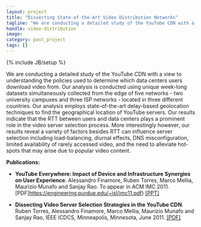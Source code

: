 ```yaml
---
layout: project
title: "Dissecting State-of-the-Art Video Distribution Networks"
tagline: "We are conducting a detailed study of the YouTube CDN with a view to understanding the policies used to determine which data centers users download video from. Our analysis is conducted using unique week-long datasets simultaneously collected from the edge of five networks - two university campuses and three ISP networks - located in three different countries. Our analysis employs state-of-the-art delay-based geolocation techniques to find the geographical location of YouTube servers. Our results indicate that the RTT between users and data centers plays a prominent role in the video server selection process. More interestingly however, our results reveal a variety of factors besides RTT can influence server selection including load-balancing, diurnal effects, DNS misconfiguration, limited availability of rarely accessed video, and the need to alleviate hot-spots that may arise due to popular video content."
handle: video-distribution
image: 
category: past_project
tags: []
---
```

{% include JB/setup %}

We are conducting a detailed study of the YouTube CDN with a view to understanding the policies used to determine which data centers users download video from. Our analysis is conducted using unique week-long datasets simultaneously collected from the edge of five networks - two university campuses and three ISP networks - located in three different countries. Our analysis employs state-of-the-art delay-based geolocation techniques to find the geographical location of YouTube servers. Our results indicate that the RTT between users and data centers plays a prominent role in the video server selection process. More interestingly however, our results reveal a variety of factors besides RTT can influence server selection including load-balancing, diurnal effects, DNS misconfiguration, limited availability of rarely accessed video, and the need to alleviate hot-spots that may arise due to popular video content.

**Publications:**

- **YouTube Everywhere: Impact of Device and Infrastructure Synergies on User Experience**. Alessandro Finamore, Ruben Torres, Marco Mellia, Maurizio Munafo and Sanjay Rao. To appear in ACM IMC 2011. [PDF]https://engineering.purdue.edu/~isl/imc11.pdf) [[PPT]](https://engineering.purdue.edu/~isl/imc11_finamore.pptx)

- **Dissecting Video Server Selection Strategies in the YouTube CDN**. Ruben Torres, Alessandro Finamore, Marco Mellia, Maurizio Munafo and Sanjay Rao, IEEE ICDCS, Minneapolis, Minnesota, June 2011. [[PDF]](https://engineering.purdue.edu/~isl/ICDCS11.pdf)